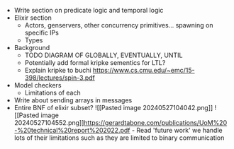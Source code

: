 - Write section on predicate logic and temporal logic
- Elixir section
	- Actors, genservers, other concurrency primitives... spawning on specific IPs
	- Types
- Background
	- TODO DIAGRAM OF GLOBALLY, EVENTUALLY, UNTIL
	- Potentially add formal kripke sementics for LTL?
	- Explain kripke to buchi https://www.cs.cmu.edu/~emc/15-398/lectures/spin-3.pdf
- Model checkers
	- Limitations of each
- Write about sending arrays in messages
- Entire BNF of elixir subset?
	![[Pasted image 20240527104042.png]]
	![[Pasted image 20240527104552.png]]https://gerardtabone.com/publications/UoM%20-%20technical%20report%202022.pdf
		- Read 'future work' we handle lots of their limitations such as they are limited to binary communication